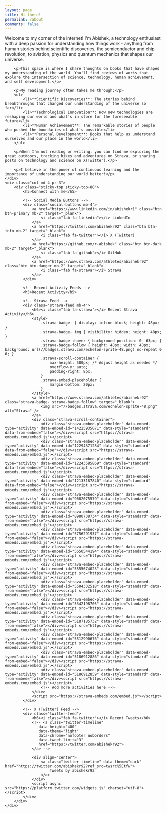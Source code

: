 ```yaml
---
layout: page
title: Hi there!
permalink: /about
comments: false
---
```


<div class="row justify-content-between">
    <div class="col-md-8 pr-5">
        <p>Welcome to my corner of the internet! I'm Abishek, a technology enthusiast with a deep passion for understanding how things work - anything from human stories behind scientific discoveries, the semiconductor and chip revolution, to aviation, physics and quantum mechanics that shapes our universe.</p>

        <p>This space is where I share thoughts on books that have shaped my understanding of the world. You'll find reviews of works that explore the intersection of science, technology, human achievement, and self development.</p>

        <p>My reading journey often takes me through:</p>
        <ul>
            <li>**Scientific Discoveries**: The stories behind breakthroughs that changed our understanding of the universe so far</li>
            <li>**Technological Innovation**: How new technologies are reshaping our world and what's in store for the foreseeable future</li>
            <li>**Human Achievement**: The remarkable stories of people who pushed the boundaries of what's possible</li>
            <li>**Personal Development**: Books that help us understand ourselves and our place in the world</li>
        </ul>

        <p>When I'm not reading or writing, you can find me exploring the great outdoors, tracking hikes and adventures on Strava, or sharing posts on technology and science on X(Twitter).</p>

        <p>I believe in the power of continuous learning and the importance of understanding our world better!</p>
    </div>
    <div class="col-md-4 pr-3">
        <div class="sticky-top sticky-top-80">
            <h5>Connect with me</h5>
            
            <!-- Social Media Buttons -->
            <div class="social-buttons mb-4">
                <a href="https://www.linkedin.com/in/abishekr1" class="btn btn-primary mb-2" target="_blank">
                    <i class="fab fa-linkedin"></i> LinkedIn
                </a>
                <a href="https://twitter.com/abishekr92" class="btn btn-info mb-2" target="_blank">
                    <i class="fab fa-twitter"></i> X (Twitter)
                </a>
                <a href="https://github.com/r-abishek" class="btn btn-dark mb-2" target="_blank">
                    <i class="fab fa-github"></i> GitHub
                </a>
                <a href="https://www.strava.com/athletes/abishekr92" class="btn btn-danger mb-2" target="_blank">
                    <i class="fab fa-strava"></i> Strava
                </a>
            </div>

            <!-- Recent Activity Feeds -->
            <h5>Recent Activity</h5>
            
            <!-- Strava Feed -->
            <div class="strava-feed mb-4">
                <h6><i class="fab fa-strava"></i> Recent Strava Activity</h6>
                <style>
                    .strava-badge- { display: inline-block; height: 48px; }
                    .strava-badge- img { visibility: hidden; height: 48px; }
                    .strava-badge-:hover { background-position: 0 -63px; }
                    .strava-badge-follow { height: 48px; width: 48px; background: url(//badges.strava.com/echelon-sprite-48.png) no-repeat 0 0; }
                    .strava-scroll-container {
                        max-height: 500px; /* Adjust height as needed */
                        overflow-y: auto;
                        padding-right: 8px;
                    }
                    .strava-embed-placeholder {
                        margin-bottom: 20px;
                    }
                </style>
                <a href="https://www.strava.com/athletes/abishekr92" class="strava-badge- strava-badge-follow" target="_blank">
                    <img src="//badges.strava.com/echelon-sprite-48.png" alt="Strava" />
                </a>
                <div class="strava-scroll-container">
                    <div class="strava-embed-placeholder" data-embed-type="activity" data-embed-id="14225935071" data-style="standard" data-from-embed="false"></div><script src="https://strava-embeds.com/embed.js"></script>
                    <div class="strava-embed-placeholder" data-embed-type="activity" data-embed-id="12294371284" data-style="standard" data-from-embed="false"></div><script src="https://strava-embeds.com/embed.js"></script>
                    <div class="strava-embed-placeholder" data-embed-type="activity" data-embed-id="12243585869" data-style="standard" data-from-embed="false"></div><script src="https://strava-embeds.com/embed.js"></script>
                    <div class="strava-embed-placeholder" data-embed-type="activity" data-embed-id="12133187840" data-style="standard" data-from-embed="false"></div><script src="https://strava-embeds.com/embed.js"></script>
                    <div class="strava-embed-placeholder" data-embed-type="activity" data-embed-id="9682075579" data-style="standard" data-from-embed="false"></div><script src="https://strava-embeds.com/embed.js"></script>
                    <div class="strava-embed-placeholder" data-embed-type="activity" data-embed-id="8980738734" data-style="standard" data-from-embed="false"></div><script src="https://strava-embeds.com/embed.js"></script>
                    <div class="strava-embed-placeholder" data-embed-type="activity" data-embed-id="5756291937" data-style="standard" data-from-embed="false"></div><script src="https://strava-embeds.com/embed.js"></script>
                    <div class="strava-embed-placeholder" data-embed-type="activity" data-embed-id="5650544194" data-style="standard" data-from-embed="false"></div><script src="https://strava-embeds.com/embed.js"></script>
                    <div class="strava-embed-placeholder" data-embed-type="activity" data-embed-id="5555674023" data-style="standard" data-from-embed="false"></div><script src="https://strava-embeds.com/embed.js"></script>
                    <div class="strava-embed-placeholder" data-embed-type="activity" data-embed-id="5504332518" data-style="standard" data-from-embed="false"></div><script src="https://strava-embeds.com/embed.js"></script>
                    <div class="strava-embed-placeholder" data-embed-type="activity" data-embed-id="5342198705" data-style="standard" data-from-embed="false"></div><script src="https://strava-embeds.com/embed.js"></script>
                    <div class="strava-embed-placeholder" data-embed-type="activity" data-embed-id="5187185732" data-style="standard" data-from-embed="false"></div><script src="https://strava-embeds.com/embed.js"></script>
                    <div class="strava-embed-placeholder" data-embed-type="activity" data-embed-id="5512990676" data-style="standard" data-from-embed="false"></div><script src="https://strava-embeds.com/embed.js"></script>
                    <div class="strava-embed-placeholder" data-embed-type="activity" data-embed-id="5186912886" data-style="standard" data-from-embed="false"></div><script src="https://strava-embeds.com/embed.js"></script>
                    <div class="strava-embed-placeholder" data-embed-type="activity" data-embed-id="5186912859" data-style="standard" data-from-embed="false"></div><script src="https://strava-embeds.com/embed.js"></script>
                    <!-- Add more activities here -->
                </div>
                <script src="https://strava-embeds.com/embed.js"></script>
            </div>

            <!-- X (Twitter) Feed -->
            <div class="twitter-feed">
                <h6><i class="fab fa-twitter"></i> Recent Tweets</h6>
                <!-- <a class="twitter-timeline" 
                   data-height="400"
                   data-theme="light"
                   data-chrome="nofooter noborders"
                   data-tweet-limit="3"
                   href="https://twitter.com/abishekr92">
                </a> -->

                <div align="center">
                    <a class="twitter-timeline" data-theme="dark" href="https://twitter.com/abishekr92?ref_src=twsrc%5Etfw">
                        Tweets by abishekr92
                    </a>
                </div>
                <script async src="https://platform.twitter.com/widgets.js" charset="utf-8"></script>
            </div>
        </div>
    </div>
</div>

<!-- Add Font Awesome for icons -->
<link rel="stylesheet" href="https://cdnjs.cloudflare.com/ajax/libs/font-awesome/5.15.4/css/all.min.css">

<!-- Custom CSS for social buttons -->
<style>
    .social-buttons .btn {
        width: 100%;
        text-align: left;
        padding: 8px 15px;
        margin-bottom: 8px;
        border-radius: 4px;
        transition: all 0.3s ease;
    }
    .social-buttons .btn:hover {
        transform: translateY(-2px);
        box-shadow: 0 2px 5px rgba(0,0,0,0.2);
    }
    .social-buttons .btn i {
        margin-right: 10px;
        width: 20px;
        text-align: center;
    }
    .strava-feed, .twitter-feed {
        background: #f8f9fa;
        padding: 15px;
        border-radius: 8px;
        margin-bottom: 20px;
    }
    .strava-feed h6, .twitter-feed h6 {
        margin-bottom: 15px;
        color: #333;
    }
</style>
